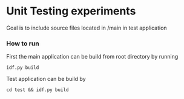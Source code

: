 # Unit Testing experiments
Goal is to include source files located in /main in test application

### How to run
First the main application can be build from root directory by running
```
idf.py build
```

Test application can be build by
```
cd test && idf.py build
```
